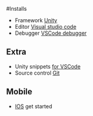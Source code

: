 #Installs
*   Framework [Unity](https://unity3d.com/get-unity/download)
*   Editor [Visual studio code](https://code.visualstudio.com/download)
*   Debugger [VSCode debugger](https://marketplace.visualstudio.com/items?itemName=Unity.unity-debug)

## Extra
*   Unity snippets [for VSCode](https://marketplace.visualstudio.com/items?itemName=kleber-swf.unity-code-snippets)
*   Source control [Git](https://git-scm.com/downloads)

## Mobile
*   [IOS](https://docs.unity3d.com/Manual/iphone-GettingStarted.html) get started 